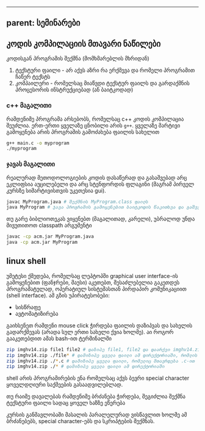---
parent: სემინარები
----

## კოდის კომპილაციის მთავარი ნაწილები
კოდისგან პროგრამის შექმნა (მომხმარებლის მხრიდან)
1. ტექსტური ფაილი - არ აქვს აზრი რა ერქმევა და რომელი პროგრამით ჩაწერ ტექსტს 
2. კომპაილერი - რომელსაც მიაწვდი ტექსტურ ფაილს და გარდაქმნის პროცესორის ინსტრუქციებად (ან ბაიტკოდად)

### c++ მაგალითი
რამდენიმე პროგრამა არსებობს, რომელსაც c++ კოდის კომპილაცია შეუძლია. ერთ-ერთი ყველაზე ცნობილი არის `g++`. ყველაზე მარტივი გამოყენება არის პროგრამის გამოძახება ფაილის სახელით

```sh
g++ main.c -o myprogram
./myprogram
```


### ჯავას მაგალითი
რეალურად მეთოდოლოგიების კოდის დასაწერად და გასაშვებად არც ეკლიფსია აუცილებელი და არც სტენფორდის ფლაგინი (მაგრამ პირველ კურსზე სიმარტივისთვის უკეთესია gui). 

```sh
javac MyProgram.java # შექმნის MyProgram.class ფაილს
java MyProgram # ჯავა პროგრამის გამოყენებით ბაიტკოდის წაკითხვა და გაშვება
```

თუ გარე ბიბლიოთეკას ვიყენებთ (მაგალითად, კარელი), უბრალოდ უნდა მივუთითოთ classpath არგუმენტი
```sh
javac -cp acm.jar MyProgram.java
java -cp acm.jar MyProgram
```

## linux shell
უმეტესი ქმედება, რომელსაც ლეპტოპში graphical user interface-ის გამოყენებით (ფანჯრები, მაუსი) აკეთებთ, შესაძლებელია გაკეთდეს პროგრამატულად, ოპერატიულ სისტემასთან პირდაპირ კომუნიკაციით (shell interface). ამ გზის უპირატესობები:

- სისწრაფე
- ავტომატიზირება

გაიხსენეთ რამდენი mouse click ჭირდება ფაილის დაზიპვას და სახელის გადარქმევას (არადა სულ ერთი სახელი ქვია ხოლმე). აი როგორ გააკეთებდით ამას bash-ით ტერმინალში

```sh
zip imghv14.zip file1 file2 # დაზიპე file1, file2 და დაარქვი imghv14.zip
zip imghv14.zip ./file* # დამიზიპე ყველა ფაილი ამ დირექტორიაში, რომლის სახელი იწყება file-ით
zip imghv14.zip ./*.c # დამიზიპე ყველა ფაილი, რომელიც მთავრდება .c-ით
zip imghv14.zip ./* # დამიზიპე ყველა ფაილი ამ დირექტორიაში

```

shell არის პროგრამირების ენა რომელსაც აქვს ბევრი special character ყოველდღიური საქმეების გასაადვილებლად. 

თუ რაიმე დავალებას რამდენიმე ბრძანება ჭირდება, შეგიძლია შექმნა ტექსტური ფაილი სადაც ყოველ ხაზზე ეწერება 

კურსის განმავლობაში მასალის პარალელურად ვისწავლით ხოლმე ამ ბრძანებებს, special character-ებს და სკრიპტების შექმნას.
